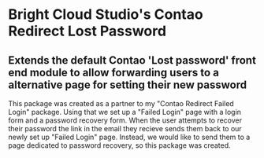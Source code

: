 # Bright Cloud Studio's Contao Redirect Lost Password
## Extends the default Contao 'Lost password' front end module to allow forwarding users to a alternative page for setting their new password

This package was created as a partner to my "Contao Redirect Failed Login" package. Using that we set up a "Failed Login" page with a login form and a password recovery form. When the user attempts to recover their password the link in the email they recieve sends them back to our newly set up "Failed Login" page. Instead, we would like to send them to a page dedicated to password recovery, so this package was created.
